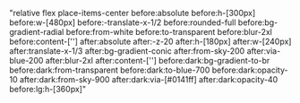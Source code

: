 "relative flex place-items-center before:absolute before:h-[300px] 
before:w-[480px] before:-translate-x-1/2 before:rounded-full before:bg-gradient-radial 
before:from-white before:to-transparent before:blur-2xl before:content-[''] 
after:absolute after:-z-20 after:h-[180px] after:w-[240px] after:translate-x-1/3 
after:bg-gradient-conic after:from-sky-200 after:via-blue-200 after:blur-2xl after:content-[''] 
before:dark:bg-gradient-to-br before:dark:from-transparent before:dark:to-blue-700 
before:dark:opacity-10 after:dark:from-sky-900 after:dark:via-[#0141ff] after:dark:opacity-40 
before:lg:h-[360px]"
